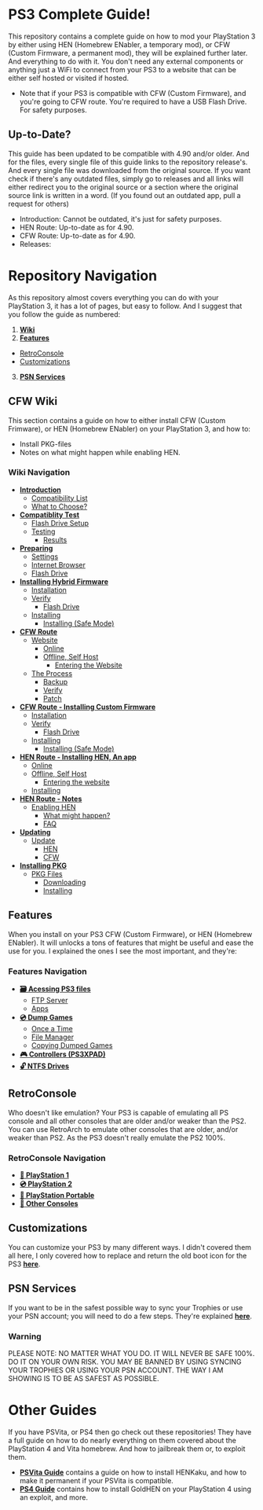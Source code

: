 # PS3 Complete Guide!

This repository contains a complete guide on how to mod your PlayStation 3 by either using HEN (Homebrew ENabler, a temporary mod), or CFW (Custom Firmware, a permanent mod), they will be explained further later. And everything to do with it. You don't need any external components or anything just a WiFi to connect from your PS3 to a website that can be either self hosted or visited if hosted. 

- Note that if your PS3 is compatible with CFW (Custom Firmware), and you're going to CFW route. You're required to have a USB Flash Drive. For safety purposes.

## Up-to-Date?

This guide has been updated to be compatible with 4.90 and/or older. And for the files, every single file of this guide links to the repository release's. And every single file was downloaded from the original source. If you want check if there's any outdated files, simply go to releases and all links will either redirect you to the original source or a section where the original source link is written in a word. (If you found out an outdated app, pull a request for others)

- Introduction: Cannot be outdated, it's just for safety purposes.
- HEN Route: Up-to-date as for 4.90.
- CFW Route: Up-to-date as for 4.90.
- Releases: 


# Repository Navigation

As this repository almost covers everything you can do with your PlayStation 3, it has a lot of pages, but easy to follow. And I suggest that you follow the guide as numbered:

1. **[Wiki](#wiki)**
2. **[Features](#features)**
- [RetroConsole](#retroconsole)
- [Customizations](#customizations)
3. **[PSN Services](#psn-services)**


## CFW Wiki

This section contains a guide on how to either install CFW (Custom Frimware), or HEN (Homebrew ENabler) on your PlayStation 3, and how to:

- Install PKG-files
- Notes on what might happen while enabling HEN.

### Wiki Navigation

- **[Introduction](https://github.com/ZHassanQ/PS3-Guide/wiki/1.-Introduction)**
    - [Compatibility List](https://github.com/ZHassanQ/PS3-Guide/wiki/1.-Introduction#compatibility-list)
    - [What to Choose?](https://github.com/ZHassanQ/PS3-Guide/wiki/1.-Introduction#what-to-choose)
- **[Compatiblity Test](https://github.com/ZHassanQ/PS3-Guide/wiki/1.1-Compatibility-Test)**
    - [Flash Drive Setup](https://github.com/ZHassanQ/PS3-Guide/wiki/1.1-Compatibility-Test#flash-drive-setup)
    - [Testing](https://github.com/ZHassanQ/PS3-Guide/wiki/1.1-Compatibility-Test#testing)
       - [Results](https://github.com/ZHassanQ/PS3-Guide/wiki/1.1-Compatibility-Test#results)
- **[Preparing](https://github.com/ZHassanQ/PS3-Guide/wiki/2.-Preparing)**
    - [Settings](https://github.com/ZHassanQ/PS3-Guide/wiki/2.-Preparing#settings)
    - [Internet Browser](https://github.com/ZHassanQ/PS3-Guide/wiki/2.-Preparing#internet-browser)
    - [Flash Drive](https://github.com/ZHassanQ/PS3-Guide/wiki/2.-Preparing#flash-drive)
- **[Installing Hybrid Firmware](https://github.com/ZHassanQ/PS3-Guide/wiki/3.-Installing-Hybrid-Firmware)**
    - [Installation](https://github.com/ZHassanQ/PS3-Guide/wiki/3.-Installing-Hybrid-Firmware#installation)
    - [Verify](https://github.com/ZHassanQ/PS3-Guide/wiki/3.-Installing-Hybrid-Firmware#verify)
       - [Flash Drive](https://github.com/ZHassanQ/PS3-Guide/wiki/3.-Installing-Hybrid-Firmware#flash-drive)
    - [Installing](https://github.com/ZHassanQ/PS3-Guide/wiki/3.-Installing-Hybrid-Firmware#installing)
       - [Installing (Safe Mode)](https://github.com/ZHassanQ/PS3-Guide/wiki/3.-Installing-Hybrid-Firmware#installing-safe-mode)
- **[CFW Route](https://github.com/ZHassanQ/PS3-Guide/wiki/4.CFW-Route)**
    - [Website](https://github.com/ZHassanQ/PS3-Guide/wiki/4.CFW-Route#website)
      - [Online](https://github.com/ZHassanQ/PS3-Guide/wiki/4.CFW-Route#online)
      - [Offline, Self Host](https://github.com/ZHassanQ/PS3-Guide/wiki/4.CFW-Route#offline-self-host)
        - [Entering the Website](https://github.com/ZHassanQ/PS3-Guide/wiki/4.CFW-Route#entering-the-website)
    - [The Process](https://github.com/ZHassanQ/PS3-Guide/wiki/4.CFW-Route#the-process)
      - [Backup](https://github.com/ZHassanQ/PS3-Guide/wiki/4.CFW-Route#backup)
      - [Verify](https://github.com/ZHassanQ/PS3-Guide/wiki/4.CFW-Route#verify)
      - [Patch](https://github.com/ZHassanQ/PS3-Guide/wiki/4.CFW-Route#patch)
- **[CFW Route - Installing Custom Firmware](https://github.com/ZHassanQ/PS3-Guide/wiki/4.CFW.1-Installing-Custom-Firmware)**
    - [Installation](https://github.com/ZHassanQ/PS3-Guide/wiki/4.CFW.1-Installing-Custom-Firmware#installation)
    - [Verify](https://github.com/ZHassanQ/PS3-Guide/wiki/4.CFW.1-Installing-Custom-Firmware#verify)
       - [Flash Drive](https://github.com/ZHassanQ/PS3-Guide/wiki/4.CFW.1-Installing-Custom-Firmware#flash-drive)
    - [Installing](https://github.com/ZHassanQ/PS3-Guide/wiki/4.CFW.1-Installing-Custom-Firmware#installing)
       - [Installing (Safe Mode)](https://github.com/ZHassanQ/PS3-Guide/wiki/4.CFW.1-Installing-Custom-Firmware#installing-safe-mode)
- **[HEN Route - Installing HEN, An app](https://github.com/ZHassanQ/PS3-Guide/wiki/4.HEN-Installing-HEN,-An-app)**
    - [Online](https://github.com/ZHassanQ/PS3-Guide/wiki/4.HEN-Installing-HEN,-An-app#online)
    - [Offline, Self Host](https://github.com/ZHassanQ/PS3-Guide/wiki/4.HEN-Installing-HEN,-An-app#offline-self-host)
      - [Entering the website](https://github.com/ZHassanQ/PS3-Guide/wiki/4.HEN-Installing-HEN,-An-app#entering-the-website)
    - [Installing](https://github.com/ZHassanQ/PS3-Guide/wiki/4.HEN-Installing-HEN,-An-app#installing)
- **[HEN Route - Notes](https://github.com/ZHassanQ/PS3-Guide/wiki/4.HEN.1-Notes#)**
    - [Enabling HEN](https://github.com/ZHassanQ/PS3-Guide/wiki/4.HEN.1-Notes#enabling-hen)
      - [What might happen?](https://github.com/ZHassanQ/PS3-Guide/wiki/4.HEN.1-Notes#what-might-happen)
      - [FAQ](https://github.com/ZHassanQ/PS3-Guide/wiki/4.HEN.1-Notes#faq)
- **[Updating](https://github.com/ZHassanQ/PS3-Guide/wiki/5.-Updating)**
    - [Update](https://github.com/ZHassanQ/PS3-Guide/wiki/5.-Updating#update)
      - [HEN](https://github.com/ZHassanQ/PS3-Guide/wiki/5.-Updating#hen)
      - [CFW](https://github.com/ZHassanQ/PS3-Guide/wiki/5.-Updating#cfw)
- **[Installing PKG](https://github.com/ZHassanQ/PS3-Guide/wiki/6.-Installing-PKG)**
    - [PKG Files](https://github.com/ZHassanQ/PS3-Guide/wiki/6.-Installing-PKG#pkg-files)
      - [Downloading](https://github.com/ZHassanQ/PS3-Guide/wiki/6.-Installing-PKG#downloading)
      - [Installing](https://github.com/ZHassanQ/PS3-Guide/wiki/6.-Installing-PKG#installing)


## Features

When you install on your PS3 CFW (Custom Firmware), or HEN (Homebrew ENabler). It will unlocks a tons of features that might be useful and ease the use for you. I explained the ones I see the most important, and they're:

### Features Navigation

- **[🗃️ Acessing PS3 files](https://github.com/ZHassanQ/PS3-Guide/blob/main/Features.md#-accessing-ps3-files)**
    - [FTP Server](https://github.com/ZHassanQ/PS3-Guide/blob/main/Features.md#ftp-server)
    - [Apps](https://github.com/ZHassanQ/PS3-Guide/blob/main/Features.md#apps)
- **[💿 Dump Games](https://github.com/ZHassanQ/PS3-Guide/blob/main/Features.md#-dump-games)**
    - [Once a Time](https://github.com/ZHassanQ/PS3-Guide/blob/main/Features.md#once-a-time)
    - [File Manager](https://github.com/ZHassanQ/PS3-Guide/blob/main/Features.md#file-manager)
    - [Copying Dumped Games](https://github.com/ZHassanQ/PS3-Guide/blob/main/Features.md#Copying-Dumped-Games)
- **[🎮 Controllers (PS3XPAD)](https://github.com/ZHassanQ/PS3-Guide/blob/main/Features.md#-controllers-ps3xpad)**
- **[🔓 NTFS Drives](https://github.com/ZHassanQ/PS3-Guide/blob/main/Features.md#-ntfs-drives)**


## RetroConsole

Who doesn't like emulation? Your PS3 is capable of emulating all PS console and all other consoles that are older and/or weaker than the PS2. You can use RetroArch to emulate other consoles that are older, and/or weaker than PS2. As the PS3 doesn't really emulate the PS2 100%.

### RetroConsole Navigation

- **[📀 PlayStation 1](https://github.com/ZHassanQ/PS3-Guide/blob/main/RetroConsole.md#-playstation-1)**
- **[💿 PlayStation 2](https://github.com/ZHassanQ/PS3-Guide/blob/main/RetroConsole.md#-playstation-2)**
- **[💽 PlayStation Portable](https://github.com/ZHassanQ/PS3-Guide/blob/main/RetroConsole.md#-playstation-portable)**
- **[💾 Other Consoles](https://github.com/ZHassanQ/PS3-Guide/blob/main/RetroConsole.md#-other-consoles)**


## Customizations

You can customize your PS3 by many different ways. I didn't covered them all here, I only covered how to replace and return the old boot icon for the PS3 **[here](https://github.com/ZHassanQ/PS3-Guide/blob/main/Customizations.md)**.


## PSN Services

If you want to be in the safest possible way to sync your Trophies or use your PSN account; you will need to do a few steps. They're explained **[here](https://github.com/ZHassanQ/PS3-Guide/blob/main/PSN%20Services.md)**.

### Warning

PLEASE NOTE: NO MATTER WHAT YOU DO. IT WILL NEVER BE SAFE 100%. DO IT ON YOUR OWN RISK. YOU MAY BE BANNED BY USING SYNCING YOUR TROPHIES OR USING YOUR PSN ACCOUNT. THE WAY I AM SHOWING IS TO BE AS SAFEST AS POSSIBLE.


# Other Guides

If you have PSVita, or PS4 then go check out these repositories! They have a full guide on how to do nearly everything on them covered about the PlayStation 4 and Vita homebrew. And how to jailbreak them or, to exploit them.

- **[PSVita Guide](https://github.com/ZHassanQ/PSVita-Guide)** contains a guide on how to install HENKaku, and how to make it permanent if your PSVita is compatible.
- **[PS4 Guide](https://github.com/ZHassanQ/PS4-Guide)** contains how to install GoldHEN on your PlayStation 4 using an exploit, and more.